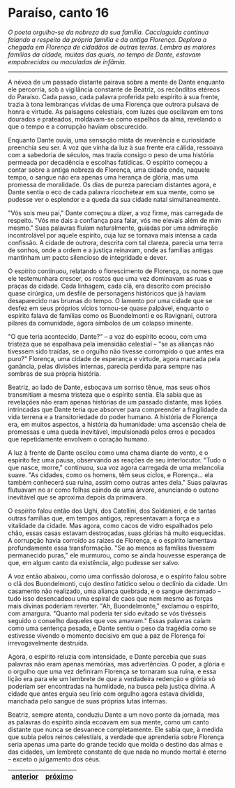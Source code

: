 # Paraíso, canto 16

_O poeta orgulha-se da nobreza da sua família. Cacciaguida continua falando a respeito da própria família e da antiga Florença. Deplora a chegada em Florença de cidadãos de outras terras. Lembra as maiores famílias da cidade, muitas das quais, no tempo de Dante, estavam empobrecidas ou maculadas de infâmia._

---

A névoa de um passado distante pairava sobre a mente de Dante enquanto ele percorria, sob a vigilância constante de Beatriz, os recônditos etéreos do Paraíso. Cada passo, cada palavra proferida pelo espírito à sua frente, trazia à tona lembranças vívidas de uma Florença que outrora pulsava de honra e virtude. As paisagens celestiais, com luzes que oscilavam em tons dourados e prateados, moldavam-se como espelhos da alma, revelando o que o tempo e a corrupção haviam obscurecido.

Enquanto Dante ouvia, uma sensação mista de reverência e curiosidade preenchia seu ser. A voz que vinha da luz à sua frente era cálida, ressoava com a sabedoria de séculos, mas trazia consigo o peso de uma história permeada por decadência e escolhas fatídicas. O espírito começou a contar sobre a antiga nobreza de Florença, uma cidade onde, naquele tempo, o sangue não era apenas uma herança de glória, mas uma promessa de moralidade. Os dias de pureza pareciam distantes agora, e Dante sentia o eco de cada palavra ricochetear em sua mente, como se pudesse ver o esplendor e a queda da sua cidade natal simultaneamente.

"Vós sois meu pai," Dante começou a dizer, a voz firme, mas carregada de respeito. "Vós me dais a confiança para falar, vós me elevais além de mim mesmo." Suas palavras fluíam naturalmente, guiadas por uma admiração incontrolável por aquele espírito, cuja luz se tornava mais intensa a cada confissão. A cidade de outrora, descrita com tal clareza, parecia uma terra de sonhos, onde a ordem e a justiça reinavam, onde as famílias antigas mantinham um pacto silencioso de integridade e dever.

O espírito continuou, relatando o florescimento de Florença, os nomes que ele testemunhara crescer, os rostos que uma vez dominavam as ruas e praças da cidade. Cada linhagem, cada clã, era descrito com precisão quase cirúrgica, um desfile de personagens históricos que já haviam desaparecido nas brumas do tempo. O lamento por uma cidade que se desfez em seus próprios vícios tornou-se quase palpável, enquanto o espírito falava de famílias como os Buondelmonti e os Ravignani, outrora pilares da comunidade, agora símbolos de um colapso iminente.

"O que teria acontecido, Dante?" – a voz do espírito ecoou, com uma tristeza que se espalhava pela imensidão celestial – "se as alianças não tivessem sido traídas, se o orgulho não tivesse corrompido o que antes era puro?" Florença, uma cidade de esperança e virtude, agora marcada pela ganância, pelas divisões internas, parecia perdida para sempre nas sombras de sua própria história.

Beatriz, ao lado de Dante, esboçava um sorriso tênue, mas seus olhos transmitiam a mesma tristeza que o espírito sentia. Ela sabia que as revelações não eram apenas histórias de um passado distante, mas lições intrincadas que Dante teria que absorver para compreender a fragilidade da vida terrena e a transitoriedade do poder humano. A história de Florença era, em muitos aspectos, a história da humanidade: uma ascensão cheia de promessas e uma queda inevitável, impulsionada pelos erros e pecados que repetidamente envolvem o coração humano.

A luz à frente de Dante oscilou como uma chama diante do vento, e o espírito fez uma pausa, observando as reações de seu interlocutor. "Tudo o que nasce, morre," continuou, sua voz agora carregada de uma melancolia suave. "As cidades, como os homens, têm seus ciclos, e Florença... ela também conhecerá sua ruína, assim como outras antes dela." Suas palavras flutuavam no ar como folhas caindo de uma árvore, anunciando o outono inevitável que se aproxima depois da primavera.

O espírito falou então dos Ughi, dos Catellini, dos Soldanieri, e de tantas outras famílias que, em tempos antigos, representavam a força e a vitalidade da cidade. Mas agora, como cacos de vidro espalhados pelo chão, essas casas estavam destroçadas, suas glórias há muito esquecidas. A corrupção havia corroído as raízes de Florença, e o espírito lamentava profundamente essa transformação. "Se ao menos as famílias tivessem permanecido puras," ele murmurou, como se ainda houvesse esperança de que, em algum canto da existência, algo pudesse ser salvo. 

A voz então abaixou, como uma confissão dolorosa, e o espírito falou sobre o clã dos Buondelmonti, cujo destino fatídico selou o declínio da cidade. Um casamento não realizado, uma aliança quebrada, e o sangue derramado – tudo isso desencadeou uma espiral de caos que nem mesmo as forças mais divinas poderiam reverter. "Ah, Buondelmonte," exclamou o espírito, com amargura. "Quanto mal poderia ter sido evitado se vós tivésseis seguido o conselho daqueles que vos amavam." Essas palavras caíam como uma sentença pesada, e Dante sentiu o peso da tragédia como se estivesse vivendo o momento decisivo em que a paz de Florença foi irrevogavelmente destruída.

Agora, o espírito reluzia com intensidade, e Dante percebia que suas palavras não eram apenas memórias, mas advertências. O poder, a glória e o orgulho que uma vez definiram Florença se tornaram sua ruína, e essa lição era para ele um lembrete de que a verdadeira redenção e glória só poderiam ser encontradas na humildade, na busca pela justiça divina. A cidade que antes erguia seu lírio com orgulho agora estava dividida, manchada pelo sangue de suas próprias lutas internas. 

Beatriz, sempre atenta, conduziu Dante a um novo ponto da jornada, mas as palavras do espírito ainda ecoavam em sua mente, como um canto distante que nunca se desvanece completamente. Ele sabia que, à medida que subia pelos reinos celestiais, a verdade que aprenderia sobre Florença seria apenas uma parte do grande tecido que molda o destino das almas e das cidades, um lembrete constante de que nada no mundo mortal é eterno – exceto o julgamento dos céus.

| [anterior](/c_paraiso/15/README.md) | [próximo](/c_paraiso/17/README.md) |
|----------|---------|